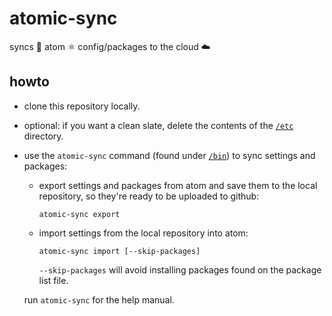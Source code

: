 # atomic-sync

syncs 🔄 atom ⚛ config/packages to the cloud ☁️


## howto

- clone this repository locally.

- optional: if you want a clean slate, delete the contents of the [`/etc`][etc] directory.

- use the `atomic-sync` command (found under [`/bin`][bin]) to sync settings and packages:
   - export settings and packages from atom and save them to the local repository, so they're ready to be uploaded to github:

         atomic-sync export

   - import settings from the local repository into atom:

         atomic-sync import [--skip-packages]

     `--skip-packages` will avoid installing packages found on the package list file.


   run `atomic-sync` for the help manual.



[bin]: /bin
[etc]: /etc
